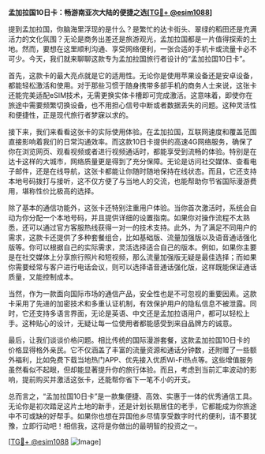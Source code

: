 **孟加拉国10日卡：畅游南亚次大陆的便捷之选[[TG💪+ @esim1088](https://t.me/s/esim1088)]**

提到孟加拉国，你脑海里浮现的是什么？是繁忙的达卡街头、翠绿的稻田还是充满活力的文化氛围？无论是商务出差还是旅游观光，孟加拉国都是一片值得探索的土地。然而，要想在这里顺利沟通、享受网络便利，一张合适的手机卡或流量卡必不可少。今天，我们就来聊聊这款专为孟加拉国旅行者设计的“孟加拉国10日卡”。

首先，这款卡的最大亮点就是它的适用性。无论你是使用苹果设备还是安卓设备，都能轻松激活和使用。对于那些习惯于随身携带多部手机的商务人士来说，这张卡还能完美适配eSIM技术，无需更换实体卡槽即可完成激活。这意味着，即使你在旅途中需要频繁切换设备，也不用担心信号中断或者数据丢失的问题。这种灵活性和便捷性，正是现代旅行者梦寐以求的。

接下来，我们来看看这张卡的实际使用体验。在孟加拉国，互联网速度和覆盖范围直接影响着我们的日常沟通效率。而这款10日卡提供的高速4G网络服务，确保了你在浏览网页、观看视频或者进行视频通话时，都能享受到流畅的体验。特别是在达卡这样的大城市，网络质量更是得到了充分保障。无论是访问社交媒体、查看电子邮件，还是在线导航，这张卡都能让你随时随地保持在线状态。而且，它还支持本地号码拨打与接听，这不仅方便了与当地人的交流，也能帮助你节省国际漫游费用，堪称性价比极高的选择。

除了基本的通信功能外，这张卡还特别注重用户体验。当你首次激活时，系统会自动为你分配一个本地号码，并且提供详细的设置指南。如果你对操作流程不太熟悉，还可以通过官方客服热线获得一对一的技术支持。此外，为了满足不同用户的需求，这款卡还提供了多种套餐组合，比如基础版、流量加强版以及语音通话强化版等。你可以根据自己的实际需求，灵活选择适合自己的版本。例如，如果你主要是在社交媒体上分享旅行照片和短视频，那么流量加强版无疑是最佳选择；而如果你需要经常与客户进行电话会议，则可以选择语音通话强化版，这样既能保证通话质量，又能控制成本。

当然，作为一款面向国际市场的通信产品，安全性也是不可忽视的重要因素。这款卡采用了先进的加密技术和多重认证机制，有效保护用户的隐私信息不被泄露。同时，它还支持多语言界面，无论是英语、中文还是孟加拉语用户，都可以轻松上手。这种贴心的设计，无疑让每一位使用者都能感受到来自品牌方的诚意。

最后，让我们谈谈价格问题。相比传统的国际漫游套餐，这款孟加拉国10日卡的价格显得格外亲民。它不仅涵盖了丰富的流量资源和通话分钟数，还附赠了一些额外福利，比如免费下载当地热门APP、优先接入优质Wi-Fi热点等。这些增值服务虽然看似不起眼，但却能显著提升你的旅行体验。而且，考虑到当前汇率波动的影响，提前购买并激活这张卡，还能帮你省下一笔不小的开支。

总而言之，“孟加拉国10日卡”是一款集便捷、高效、实惠于一体的优秀通信工具。无论你是初次踏足这片土地的新手，还是计划长期居住的老手，它都能成为你旅途中不可或缺的好帮手。如果你也想在异国他乡尽情享受数字时代的便利，请不要犹豫，立即行动吧！相信我，这将是你做出的最明智的投资之一。

[[TG💪+ @esim1088](https://t.me/s/esim1088) ![Image](https://i.postimg.cc/4NQfJmqS/Snipaste-2025-05-13-00-14-12.png)]